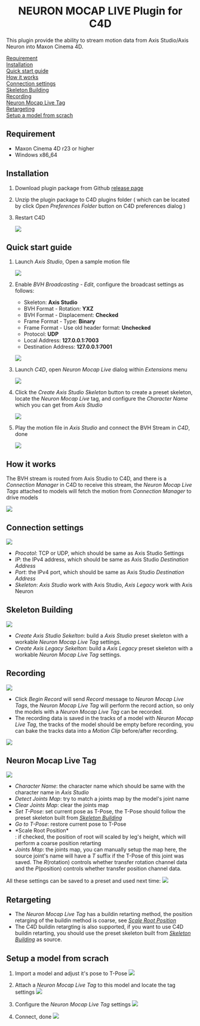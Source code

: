 # <center> NEURON MOCAP LIVE Plugin for C4D</center>

This plugin provide the ability to stream motion data from Axis Studio/Axis Neuron into Maxon Cinema 4D.

[Requirement](#id_requirement)<br/>
[Installation](#id_installation)<br/>
[Quick start guide](#id_quick_start_guide)<br/>
[How it works](#id_how_it_works)<br/>
[Connection settings](#id_connection_settings)<br/>
[Skeleton Building](#id_skeleton_building)<br/>
[Recording](#id_recording)<br/>
[Neuron Mocap Live Tag](#id_neuron_mocap_live_tag)<br/>
[Retargeting](#id_retargeting)<br/>
[Setup a model from scrach](#id_setup_a_model_from_scrach)<br/>

## <div id="id_requirement">Requirement</div>
- Maxon Cinema 4D r23 or higher
- Windows x86_64

## <div id="id_installation">Installation</div>

1. Download plugin package from Github [release page](https://github.com/pnmocap/neuron_mocap_live-c4d/releases)
2. Unzip the plugin package to C4D plugins folder ( which can be located by click *Open Preferences Folder* button on C4D preferences dialog )
3. Restart C4D

   ![](resource/c4d_plugin_install.gif)

## <div id="id_quick_start_guide">Quick start guide</div>

1. Launch *Axis Studio*, Open a sample motion file

   ![](resource/launch_axis_studio.gif)

2. Enable *BVH Broadcasting - Edit*, configure the broadcast settings as follows:
   - Skeleton: **Axis Studio**
   - BVH Format - Rotation: **YXZ** 
   - BVH Format - Displacement: **Checked**
   - Frame Format - Type: **Binary**
   - Frame Format - Use old header format: **Unchecked**
   - Protocol: **UDP**
   - Local Address: **127.0.0.1:7003**
   - Destination Address: **127.0.0.1:7001**

   ![](resource/bvh_broadcasting_settings.gif)

3. Launch *C4D*, open *Neuron Mocap Live* dialog within *Extensions* menu

    ![](resource/open_neuron_mocap_live_dlg.gif)

4. Click the *Create Axis Studio Skeleton* button to create a preset skeleton, locate the *Neuron Mocap Live* tag, and configure the *Character Name* which you can get from *Axis Studio*  

    ![](resource/create_axis_studio_skeleton.gif)

5. Play the motion file in *Axis Studio* and connect the BVH Stream in *C4D*, done

    ![](resource/play_motion_file.gif)

## <div id="id_how_it_works">How it works</div>

The BVH stream is routed from Axis Studio to C4D, and there is a *Connection Manager* in C4D to receive this stream, the *Neuron Mocap Live Tags* attached to models will fetch the motion from *Connection Manager* to drive models

![](resource/how_it_works.png)

## <div id="id_connection_settings">Connection settings</div>

![](resource/c4d_connection_settings.png)

- *Procotol*: TCP or UDP, which should be same as Axis Studio Settings
- *IP*: the IPv4 address, which should be same as Axis Studio *Destination Address*
- *Port*: the IPv4 port, which should be same as Axis Studio *Destination Address*
- *Skeleton*: *Axis Studio* work with Axis Studio, *Axis Legacy* work with Axis Neuron

## <div id="id_skeleton_building">Skeleton Building</div>

![](resource/c4d_build_skeleton.png)
- *Create Axis Studio Sekelton*: build a *Axis Studio* preset skeleton with a workable *Neuron Mocap Live Tag*  settings.
- *Create Axis Legacy Sekelton*: build a *Axis Legacy* preset skeleton with a workable *Neuron Mocap Live Tag*  settings.

## <div id="id_recording">Recording</div>

![](resource/c4d_recording.png)
- Click *Begin Record* will send *Record* message to *Neuron Mocap Live Tags*, the *Neuron Mocap Live Tag* will perform the record action, so only the models with a *Neuron Mocap Live Tag*  can be recorded.
- The recording data is saved in the tracks of a model with *Neuron Mocap Live Tag*, the tracks of the model should be empty before recording, you can bake the tracks data into a *Motion Clip* before/after recording.

![](resource/c4d_add_motion_clip.gif)

## <div id="id_neuron_mocap_live_tag">Neuron Mocap Live Tag</div>

![](resource/neuron_mocap_tag_settings.png)

- *Character Name*: the character name which should be same with the character name in *Axis Studio*
- *Detect Joints Map*: try to match a joints map by the model's joint name
- *Clear Joints Map*: clear the joints map
- *Set T-Pose*: set current pose as T-Pose, the T-Pose should follow the preset skeleton built from [*Skeleton Building*](#id_skeleton_building)
- *Go to T-Pose*: restore current pose to T-Pose 
- <div id="id_scale_root_position">*Scale Root Position*</div>: if checked, the position of root will scaled by leg's height, which will perform a coarse position retarting
- *Joints Map*: the joints map, you can manually setup the map here, the source joint's name will have a *T* suffix if the T-Pose of this joint was saved. The *R*(rotation) controls whether transfer rotation channel data and the *P*(position) controls whether transfer position channel data.

All these settings can be saved to a preset and used next time:
![](resource/c4d_save_tag_preset.gif)

## <div id="id_retargeting">Retargeting</div>

- The *Neuron Mocap Live Tag* has a buildin retarting method, the position retarging of the buildin method is coarse, see [*Scale Root Position*](#id_scale_root_position)
- The C4D buildin retargting is also supported, if you want to use C4D buildin retarting, you should use the preset skeleton built from [*Skeleton Building*](#id_skeleton_building) as source.

## <div id="id_setup_a_model_from_scrach">Setup a model from scrach</div>

1. Import a model and adjust it's pose to T-Pose
![](resource/c4d_import_model.gif)

2. Attach a *Neuron Mocap Live Tag* to this model and locate the tag settings
![](resource/c4d_attach_neuron_mocap_live_tag.gif)

3. Configure the *Neuron Mocap Live Tag* settings
![](resource/c4d_config_neuron_mocap_live_tag.gif)

4. Connect, done
![](resource/c4d_live_connect.gif)